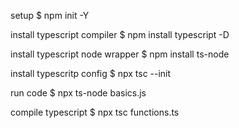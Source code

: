 setup
$ npm init -Y

install typescript compiler
$ npm install typescript -D

install typescript node wrapper
$ npm install ts-node

install typescritp config
$ npx tsc --init

run code
$ npx ts-node basics.js

compile typescript 
$ npx tsc functions.ts

